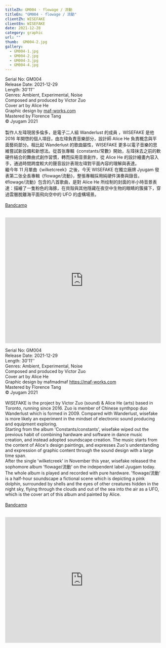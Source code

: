 ```yaml
---
titleZh: GM004 · flowage / 流動
titleEn: "GM004 · flowage / 流動"
clientZh: WISEFAKE
clientEn: WISEFAKE
date: 2021-12-28
category: graphic
url: ""
thumb:  GM004-2.jpg
gallery:
  - GM004-1.jpg
  - GM004-2.jpg
  - GM004-3.jpg
  - GM004-4.jpg
---
```


Serial No: GM004<br>
Release Date: 2021-12-29<br>
Length: 30'11''<br>
Genres: Ambient, Experimental, Noise<br>
Composed and produced by Victor Zuo<br>
Cover art by Alice He<br>
Graphic design by [maf-works.com](https://maf-works.com)<br>
Mastered by Florence Tang<br>
© Jyugam 2021
<br><br>
製作人左瑋現居多倫多，是電子二人組 Wanderlust 的成員 ，WISEFAKE 是他 2016 年開啓的個人項目，由左瑋負責音樂部分，設計師 Alice He 負責概念與平面藝術部分。相比起 Wanderlust 的歌曲屬性，WISEFAKE 更多以電子音樂的思維嘗試新設備和新想法。從首张專輯《constants/常數》開始，左瑋抹去之前的軟硬件結合的舞曲式創作習慣，轉而採用音景創作，從 Alice He 的設計繪畫內容入手，通過時間跨度較大的聲音設計表現左瑋對平面內容的理解與表達。<br>
繼今年 11 月單曲《wilketcreek》之後，今天 WISEFAKE 在獨立廠牌 Jyugam 發表第二张全長專輯《flowage/流動》，整張專輯採用純硬件演奏與錄音。《flowage/流動》包含的八首歌曲，是對 Alice He 所绘制的封面的半小時音景表達：描繪了一隻粉色的海豚，在貝殼與其他隱藏在夜空中生物的眼睛的簇擁下，穿過雲層脫離海平面飛向空中的 UFO 的虛構場景。
<br><br>
[Bandcamp](jyugam.bandcamp.com/album/b-t-r-by-th-river)
<br><br>
<iframe style="border: 0; width: 100%; height: 406px;" src="https://bandcamp.com/EmbeddedPlayer/album=60633086/size=large/bgcol=ffffff/linkcol=333333/artwork=none/transparent=true/" seamless><a href="https://jyugam.bandcamp.com/album/flowage">flowage / 流動 by WISEFAKE</a></iframe>

<!-- lang -->

Serial No: GM004<br>
Release Date: 2021-12-29<br>
Length: 30'11''<br>
Genres: Ambient, Experimental, Noise<br>
Composed and produced by Victor Zuo<br>
Cover art by Alice He<br>
Graphic design by mafmadmaf https://maf-works.com<br>
Mastered by Florence Tang<br>
© Jyugam 2021
<br><br>
WISEFAKE is the project by Victor Zuo (sound) & Alice He (arts) based in Toronto, running since 2016. Zuo is member of Chinese synthpop duo Wanderlust which is formed in 2009. Compared with Wanderlust, wisefake is more likely an experiment in the mindset of electronic sound producing and equipment exploring. <br>
Starting from the album 'Constants/constants',  wisefake wiped out the previous habit of combining hardware and software in dance music creation, and instead adopted soundscape creation. The music starts from the content of Alice's design paintings, and expresses Zuo's understanding and expression of graphic content through the sound design with a large time span.<br>
After the single 'wilketcreek' in November this year, wisefake released the sophomore album 'flowage/流動' on the independent label Jyugam today. The whole album is played and recorded with pure hardware. 'flowage/流動' is a half-hour soundscape a fictional scene which is depicting a pink dolphin, surrounded by shells and the eyes of other creatures hidden in the night sky, flying through the clouds and out of the sea into the air as a UFO, which is the cover art of this album and painted by Alice.
<br><br>
[Bandcamp](jyugam.bandcamp.com/album/b-t-r-by-th-river)
<br><br>
<iframe style="border: 0; width: 100%; height: 406px;" src="https://bandcamp.com/EmbeddedPlayer/album=60633086/size=large/bgcol=ffffff/linkcol=333333/artwork=none/transparent=true/" seamless><a href="https://jyugam.bandcamp.com/album/flowage">flowage / 流動 by WISEFAKE</a></iframe>